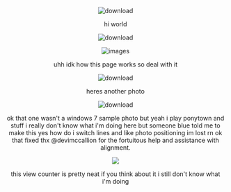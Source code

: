 <div align="center">

![download](https://github.com/user-attachments/assets/1b2f723f-3aa5-462b-9c1a-bb801469b8c2)

  hi world 
  
![download](https://github.com/user-attachments/assets/5223e1b4-e863-4f6d-9588-cc9e5cd0ad4d)


![images](https://github.com/user-attachments/assets/17151371-12e4-4af5-ad90-9def063aa87f)

uhh idk how this page works so deal with it

![download](https://github.com/user-attachments/assets/96320d72-476c-472f-bf63-7ac0ae98c9c2)

heres another photo

![download](https://github.com/user-attachments/assets/eaee109d-58a9-40e9-ba70-8ecbd0c859dc)

ok that one wasn't a windows 7 sample photo but yeah i play ponytown and stuff
i really don't know what i'm doing here but someone blue told me to make this	yes
how do i switch lines and like photo positioning im lost rn
ok that fixed
thx @devimccallion for the fortuitous help and assistance with alignment.

![](https://komarev.com/ghpvc/?username=tanglewrangle)

this view counter is pretty neat if you think about it
i still don't know what i'm doing
</div>
